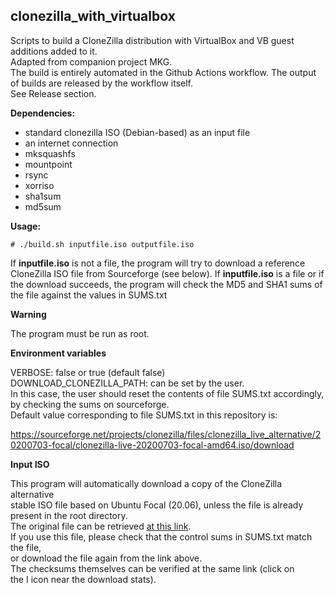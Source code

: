 ## clonezilla_with_virtualbox
   
Scripts to build a CloneZilla distribution with VirtualBox and VB 
guest additions added to it.   
Adapted from companion project MKG.   
The build is entirely automated in the Github Actions workflow.
The output of builds are released by the workflow itself.   
See Release section.  
     
**Dependencies:**    
   
+ standard clonezilla ISO (Debian-based) as an input file   
+ an internet connection
+ mksquashfs
+ mountpoint 
+ rsync
+ xorriso
+ sha1sum
+ md5sum

**Usage:**   
   
`# ./build.sh inputfile.iso outputfile.iso`  

If **inputfile.iso** is not a file, the program will try to download a reference 
CloneZilla ISO file from Sourceforge (see below).
If **inputfile.iso** is a file or if the download succeeds, the program
will check the MD5 and SHA1 sums of the file against the values in SUMS.txt

**Warning**  
  
The program must be run as root.  

**Environment variables**   

VERBOSE: false or true (default false)    
DOWNLOAD_CLONEZILLA_PATH: can be set by the user.   
In this case, the user should reset the contents of file SUMS.txt accordingly,  
by checking the sums on sourceforge.  
Default value corresponding to file SUMS.txt in this repository is:   
   
https://sourceforge.net/projects/clonezilla/files/clonezilla_live_alternative/20200703-focal/clonezilla-live-20200703-focal-amd64.iso/download

    
**Input ISO**
   
This program will automatically download a copy of the CloneZilla alternative  
stable ISO file based on Ubuntu Focal (20.06), unless the file is already
present in the root directory.  
The original file can be retrieved [at this link](https://sourceforge.net/projects/clonezilla/files/clonezilla_live_alternative/20200703-focal/clonezilla-live-20200703-focal-amd64.iso/download).    
If you use this file, please check that the control sums in SUMS.txt match the file,   
or download the file again from the link above.   
The checksums themselves can be verified at the same link (click on   
the I icon near the download stats).  
